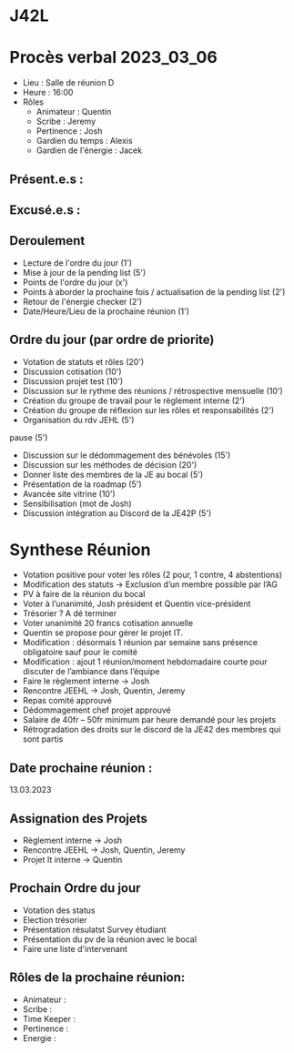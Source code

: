 # J42L

# Procès verbal 2023_03_06
- Lieu : Salle de réunion D
- Heure : 16:00
- Rôles
	- Animateur : Quentin
	- Scribe : Jeremy
	- Pertinence : Josh
	- Gardien du temps : Alexis
	- Gardien de l'énergie : Jacek

Présent.e.s :
- 

Excusé.e.s : 
- 

## Deroulement
- Lecture de l'ordre du jour (1')
- Mise à jour de la pending list (5')
- Points de l'ordre du jour (x')
- Points à aborder la prochaine fois / actualisation de la pending list (2')
- Retour de l'énergie checker (2')
- Date/Heure/Lieu de la prochaine réunion (1')

## Ordre du jour (par ordre de priorite)
- Votation de statuts et rôles (20')
- Discussion cotisation (10')
- Discussion projet test (10')
- Discussion sur le rythme des réunions / rétrospective mensuelle (10')
- Création du groupe de travail pour le règlement interne (2')
- Création du groupe de réflexion sur les rôles et responsabilités (2')
- Organisation du rdv JEHL (5')

pause (5')
- Discussion sur le dédommagement des bénévoles (15')
- Discussion sur les méthodes de décision (20')
- Donner liste des membres de la JE au bocal (5')
- Présentation de la roadmap (5')
- Avancée site vitrine (10')
- Sensibilisation (mot de Josh)
- Discussion intégration au Discord de la JE42P (5')

# Synthese Réunion
- Votation positive pour voter les rôles (2 pour, 1 contre, 4 abstentions)
- Modification des statuts -> Exclusion d’un membre possible par l’AG
- PV à faire de la réunion du bocal
- Voter à l’unanimité, Josh président et Quentin vice-président
- Trésorier ? A dé	terminer
- Voter unanimité 20 francs cotisation annuelle
- Quentin se propose pour gérer le projet IT. 
- Modification : désormais 1 réunion par semaine sans présence obligatoire sauf pour le comité
- Modification : ajout 1 réunion/moment hebdomadaire courte pour discuter de l’ambiance dans l’équipe
- Faire le règlement interne -> Josh
- Rencontre JEEHL -> Josh, Quentin, Jeremy
- Repas comité approuvé
- Dédommagement chef projet approuvé
- Salaire de 40fr – 50fr minimum par heure demandé pour les projets
- Rétrogradation des droits sur le discord de la JE42 des membres qui sont partis


## Date prochaine réunion : 
13.03.2023

## Assignation des Projets
- Règlement interne -> Josh
- Rencontre JEEHL -> Josh, Quentin, Jeremy
- Projet It interne -> Quentin

## Prochain Ordre du jour
- Votation des status
- Election trésorier
- Présentation résulatst Survey étudiant 
- Présentation du pv de la réunion avec le bocal
- Faire une liste d'intervenant


## Rôles de la prochaine réunion: 
- Animateur :
- Scribe :
- Time Keeper :
- Pertinence :
- Energie :
